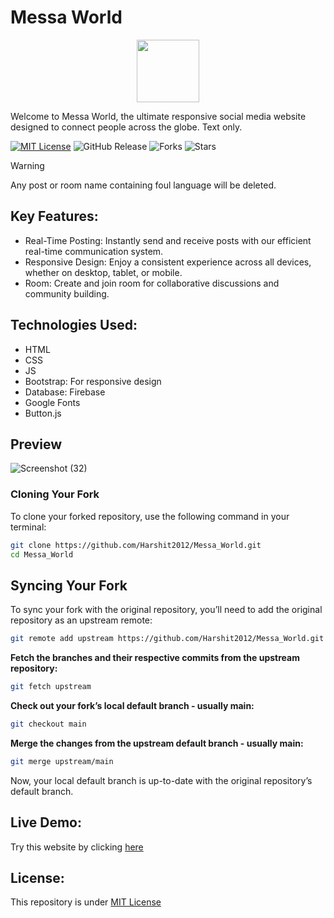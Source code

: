 # Messa World
<p align="center">
  <img width="100" height="100" src="https://cdn.pixabay.com/animation/2023/06/13/15/13/15-13-25-972_512.gif">
</p>
Welcome to Messa World, the ultimate responsive social media website designed to connect people across the globe. Text only.

[![MIT License](https://img.shields.io/badge/License-MIT-green.svg)](https://github.com/Harshit2012/Messa_World?tab=MIT-1-ov-file#readme)
![GitHub Release](https://img.shields.io/github/v/release/harshit2012/messa_world)
![Forks](https://img.shields.io/github/forks/harshit2012/messa_world)
![Stars](https://img.shields.io/github/stars/harshit2012/messa_world)

> [!WARNING]  
> Any post or room name containing foul language will be deleted.

## Key Features:
- Real-Time Posting: Instantly send and receive posts with our efficient real-time communication system.
- Responsive Design: Enjoy a consistent experience across all devices, whether on desktop, tablet, or mobile.
- Room: Create and join room for collaborative discussions and community building.

## Technologies Used:
- HTML
- CSS
- JS
- Bootstrap: For responsive design
- Database: Firebase
- Google Fonts
- Button.js

## Preview
![Screenshot (32)](https://github.com/Harshit2012/Messa_World/assets/105143145/41e8f23d-96d0-4e42-9a41-b85c497f5b47)

### Cloning Your Fork

To clone your forked repository, use the following command in your terminal:

```bash
git clone https://github.com/Harshit2012/Messa_World.git
cd Messa_World
```

## Syncing Your Fork
To sync your fork with the original repository, you’ll need to add the original repository as an upstream remote:
```bash
git remote add upstream https://github.com/Harshit2012/Messa_World.git
```

**Fetch the branches and their respective commits from the upstream repository:**

```bash
git fetch upstream
```

**Check out your fork’s local default branch - usually main:**

```bash
git checkout main
```

**Merge the changes from the upstream default branch - usually main:**

```bash
git merge upstream/main
```

Now, your local default branch is up-to-date with the original repository’s default branch.

## Live Demo:
Try this website by clicking [here](https://harshit2012.github.io/Messa_World/)

## License:
This repository is under [MIT License](https://github.com/Harshit2012/Messa_World?tab=MIT-1-ov-file#readme)
